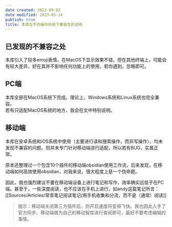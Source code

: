 ```yaml
---
date created: 2022-09-02
date modified: 2023-03-14
publish: true
title: 本库在不同操作系统下兼容性的说明
---
```

## 已发现的不兼容之处

本库引入了较多emoji表情，在MacOS下显示效果不错，但在其他终端上，可能会有较大差异，好在其并不影响任何功能上的使用，若你遇到，忽略即可。

## PC端

本库全部在MacOS系统下完成。理论上，Windows系统和Linux系统也完全兼容。  
若有只适配MacOS系统的地方，我会在文中特别说明。

## 移动端

本库在安卓系统和iOS系统中使用（主要进行读和搜索操作，而非写操作），均未发现不兼容的问题。但并未专门针对移动端进行适配，所以若有BUG，实属正常。

原本还整理过一个包含10个插件的移动端obsidian使用工作流，后来发现，在移动端如何高效使用obsidian，对我来说，很大程度上是一个伪命题。

因此，我也强烈建议不要在移动端设备上进行笔记和写作，效率确实远低于在PC端。甚至于，一些深度阅读，也不应该在手机上进行，如andy这篇笔记所言：[[Sources/Articles/常青笔记阅读笔记/用手机收集和分流，而不是（通常）阅读]]

>提示：移动端关闭第三方插件后，则开启速度将变得飞快。我也因此入手了官方同步。移动端做为自己的移动智库进行查阅即可，最好不要考虑编辑的事情。